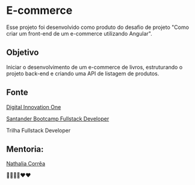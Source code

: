 # E-commerce

Esse projeto foi desenvolvido como produto do desafio de projeto "Como criar um front-end de um e-commerce utilizando Angular".

## Objetivo
 Iniciar o desenvolvimento de um e-commerce de livros, estruturando o projeto back-end e criando uma API de listagem de produtos.
 
## Fonte

[Digital Innovation One](https://web.dio.me/home)

[Santander Bootcamp Fullstack Developer](https://app.becas-santander.com/pt-BR/program/bolsas-santander-tecnologia-santander-bootcamp-2022)

Trilha Fullstack Developer

## Mentoria:

[Nathalia Corrêa](https://github.com/naatscs)

:purple_heart::purple_heart::rocket::rocket::heart::heart:

